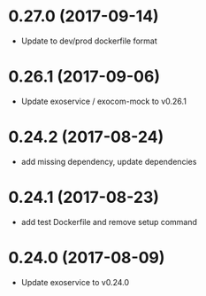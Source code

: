 # 0.27.0 (2017-09-14)

* Update to dev/prod dockerfile format

# 0.26.1 (2017-09-06)

* Update exoservice / exocom-mock to v0.26.1

# 0.24.2 (2017-08-24)

* add missing dependency, update dependencies

# 0.24.1 (2017-08-23)

* add test Dockerfile and remove setup command

# 0.24.0 (2017-08-09)

* Update exoservice to v0.24.0
